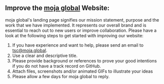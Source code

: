 ## Improve the [moja global](https://moja.global/) Website:

moja global's landing page signifies our mission statement, purpose and the work that we have implemented. It represents our overall brand and is essential to reach out to new users or improve collaboration. Please have a look at the following steps to get started with improving our website:

1.  If you have experience and want to help, please send an email to [tsc@moja.global](mailto:tsc@moja.global). 
2.  Use a clear and descriptive title.
3.  Please provide background or references to prove your good intentions if you do not have a track record on GitHub.
4.  Attach files, screenshots and/or animated GIFs to illustrate your ideas
5.  Please allow a few days for moja global to reply.
 
